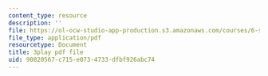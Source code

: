 ```yaml
---
content_type: resource
description: ''
file: https://ol-ocw-studio-app-production.s3.amazonaws.com/courses/6-s095-programming-for-the-puzzled-january-iap-2018/90820567c715e0734733dfbf926abc74_1_0WwiUUsTc.pdf
file_type: application/pdf
resourcetype: Document
title: 3play pdf file
uid: 90820567-c715-e073-4733-dfbf926abc74
---
```

